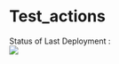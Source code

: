 # Test_actions

Status of Last Deployment :<br>
<img src ="https://github.com/vladzb1/Test_actions/workflows/mygithub1/badge.svg?branch=master"><br>
